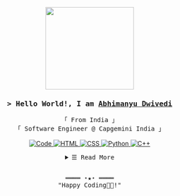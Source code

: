 <!-- https://github.com/ABinfinity/ -->

<!--██╗  ██╗███████╗██╗     ██╗      ██████╗     ██╗    ██╗ ██████╗ ██████╗ ██╗     ██████╗-->
<!--██║  ██║██╔════╝██║     ██║     ██╔═══██╗    ██║    ██║██╔═══██╗██╔══██╗██║     ██╔══██╗-->
<!--███████║█████╗  ██║     ██║     ██║   ██║    ██║ █╗ ██║██║   ██║██████╔╝██║     ██║  ██║-->
<!--██╔══██║██╔══╝  ██║     ██║     ██║   ██║    ██║███╗██║██║   ██║██╔══██╗██║     ██║  ██║-->
<!--██║  ██║███████╗███████╗███████╗╚██████╔╝    ╚███╔███╔╝╚██████╔╝██║  ██║███████╗██████╔╝-->
<!--╚═╝  ╚═╝╚══════╝╚══════╝╚══════╝ ╚═════╝      ╚══╝╚══╝  ╚═════╝ ╚═╝  ╚═╝╚══════╝╚═════╝-->


<!-- leave a STAR, if you like it ! -->
<!-- Credit :- Anurag Hazra , Shahriar Shafin and other respected Developer's great ideas -->

<!-- GIF -->
<p align="center">
<img src="https://media.giphy.com/media/wvQIqJyNBOCjK/giphy.gif" width="200" height="187" frameBorder="0" class="giphy-embed" allowFullScreen>
</p>

<!-- Intro  -->
<h3 align="center">
        <samp>&gt; Hello World!, I am
                <b><a target="_blank" href="https://abhimanyu.herokuapp.com/index.html">Abhimanyu Dwivedi</a></b>
        </samp>
</h3>
<p align="center">
        <!-- Organisation  -->
        <samp>
                「 From India 」
                <br>
                「 Software Engineer @ Capgemini India</b> 」
                <br>
                <br>
        </samp>
        <!-- Programming Languages -->
        <!-- Code logo -->
        <a href="https://github.com/ABinfinity?tab=repositories" target="_blank"><img alt="Code"
                        src="https://img.shields.io/badge/-code-000000?style=flat-square&logo=Plex&logoColor=white">
        </a>
        <!-- HTML -->
        <a href="https://github.com/ABinfinity?tab=repositories" target="_blank"><img alt="HTML"
                        src="https://img.shields.io/badge/-HTML-E34F26?style=flat-square&logo=HTML5&logoColor=white">
        </a>
        <!-- CSS  -->
        <a href="https://github.com/ABinfinity?tab=repositories" target="_blank"><img alt="CSS"
                        src="https://img.shields.io/badge/-CSS-1572B6?style=flat-square&logo=CSS3&logoColor=white">
        </a>
        <!-- Python -->
        <a href="https://github.com/ABinfinity?tab=repositories" target="_blank"><img alt="Python"
                        src="https://img.shields.io/badge/-Python-3776AB?style=flat-square&logo=Python&logoColor=white">
        </a>
        <!-- C++ -->
        <a href="https://github.com/ABinfinity?tab=repositories" target="_blank"><img alt="C++"
                        src="https://img.shields.io/badge/-C++-9b3675?style=flat-square&logo=C%2B%2B&logoColor=white">
        </a>
        
</p>

<!-- Details Section-->
<details align="center">
    <summary> <samp>&#9776; Read More</samp></summary>
    <p align="center">
        <br>
        <!-- Activity Widget -->
        <img alt="Abhimanyu Dwivedi's GitHub Stats"
                src="https://github-readme-stats.vercel.app/api?username=ABinfinity&show_icons=true&theme=radical" />
        <br>
        <!-- Social Links -->
        <p>Find me on</p>
        <!-- Gmail -->
        <a href="mailto:abby.dwd@gmail.com" target="_blank"><img alt="Gmail"
                src="https://img.shields.io/badge/-Gmail-EA4335?style=flat-square&logo=Gmail&logoColor=white">
        </a>
        <!-- Instagram -->
        <a href="https://www.instagram.com/abby.dwd/" target="_blank"><img alt="Instagram"
                src="https://img.shields.io/badge/-Instagram-E4405F?style=flat-square&logo=Instagram&logoColor=white">
        </a>
        <!-- Linkedin -->
        <a href="https://www.linkedin.com/in/abinfinity/" target="_blank"><img alt="Linkedin"
                src="https://img.shields.io/badge/-Linkedin-0A66C2?style=flat-square&logo=Linkedin&logoColor=white">
        </a>
        <!-- Kaggle -->
        <a href="https://www.kaggle.com/abinfinity" target="_blank"><img alt="Kaggle"
                src="https://img.shields.io/badge/-Kaggle-20BEFF?style=flat-square&logo=Kaggle&logoColor=white">
        </a>
        <!-- Page -->
        <a href="https://abhimanyu.herokuapp.com/index.html" target="_blank"><img alt="Portfolio Page"
                src="https://img.shields.io/badge/-MyPage-430098?style=flat-square&logo=Heroku&logoColor=white">
        </a>
        <br>
        <!-- CodePen -->
        <a href="https://codepen.io/Abinfinity" target="_blank"><img alt="Codepen"
                src="https://img.shields.io/badge/-CodePen-000000?style=flat-square&logo=CodePen&logoColor=white">
        </a>
        <!-- Medium -->
        <a href="https://medium.com/@abinfinity" target="_blank"><img alt="Medium"
                src="https://img.shields.io/badge/-Medium-000000?style=flat-square&logo=Medium&logoColor=white">
        </a>
    </p>
</details>
<br>

<!-- Footer -->
<samp>
    <p align="center">
        ════ ⋆★⋆ ════
        <br>
        "Happy Coding👨‍💻!"
    </p>
</samp>


